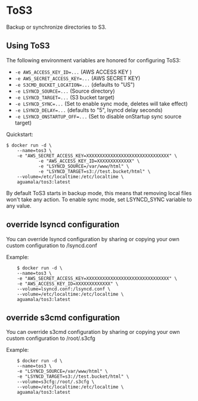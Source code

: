 # ToS3

Backup or synchronize directories to S3.

## Using ToS3

The following environment variables are honored for configuring ToS3:

-	`-e AWS_ACCESS_KEY_ID=...` (AWS ACCESS KEY )
-	`-e AWS_SECRET_ACCESS_KEY=...` (AWS SECRET KEY)
-	`-e S3CMD_BUCKET_LOCATION=...` (defaults to "US")
-	`-e LSYNCD_SOURCE=...` (Source directory)
-	`-e LSYNCD_TARGET=...` (S3 bucket target)
-	`-e LSYNCD_SYNC=...` (Set to enable sync mode, deletes will take effect)
-	`-e LSYNCD_DELAY=...` (defaults to "5", lsyncd delay seconds)
-	`-e LSYNCD_ONSTARTUP_OFF=...` (Set to disable onStartup sync source target)

Quickstart:

    $ docker run -d \
        --name=tos3 \
        -e "AWS_SECRET_ACCESS_KEY=XXXXXXXXXXXXXXXXXXXXXXXXXXXXXXX" \
				-e "AWS_ACCESS_KEY_ID=XXXXXXXXXXXXX" \
				-e "LSYNCD_SOURCE=/var/www/html" \
				-e "LSYNCD_TARGET=s3://test.bucket/html" \
        --volume=/etc/localtime:/etc/localtime \
        aguamala/tos3:latest


By default ToS3 starts in backup mode, this means
that removing local files won't take any action.
To enable sync mode, set LSYNCD_SYNC variable to any value.

## override lsyncd configuration

You can override lsyncd configuration by sharing or copying your own custom
configuration to /lsyncd.conf

Example:

		$ docker run -d \
        --name=tos3 \
        -e "AWS_SECRET_ACCESS_KEY=XXXXXXXXXXXXXXXXXXXXXXXXXXXXXXX" \
        -e "AWS_ACCESS_KEY_ID=XXXXXXXXXXXXX" \
        --volume=lsyncd.conf:/lsyncd.conf \
        --volume=/etc/localtime:/etc/localtime \
        aguamala/tos3:latest


## override s3cmd configuration

You can override s3cmd configuration by sharing or copying your own custom
configuration to /root/.s3cfg

Example:

		$ docker run -d \
        --name=tos3 \
        -e "LSYNCD_SOURCE=/var/www/html" \
        -e "LSYNCD_TARGET=s3://test.bucket/html" \
        --volume=s3cfg:/root/.s3cfg \
        --volume=/etc/localtime:/etc/localtime \
        aguamala/tos3:latest
